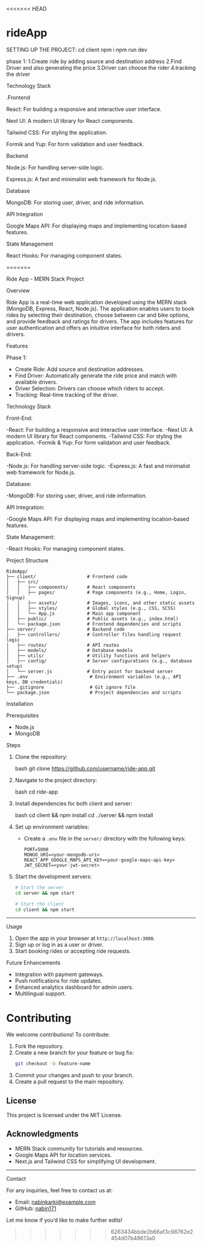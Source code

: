 <<<<<<< HEAD
# rideApp
SETTING UP THE PROJECT: cd client npm i npm run dev

phase 1:
1.Create ride by adding source and destination address
2.Find Driver and also generating the price
3.Driver can choose the rider
4.tracking the driver


Technology Stack

.Frontend

React: For building a responsive and interactive user interface.

Next UI: A modern UI library for React components.

Tailwind CSS: For styling the application.

Formik and Yup: For form validation and user feedback.

Backend

Node.js: For handling server-side logic.

Express.js: A fast and minimalist web framework for Node.js.

Database

MongoDB: For storing user, driver, and ride information.

API Integration

Google Maps API: For displaying maps and implementing location-based features.

State Management

React Hooks: For managing component states.

=======

Ride App - MERN Stack Project

Overview

Ride App is a real-time web application developed using the MERN stack (MongoDB, Express, React, Node.js). The application enables users to book rides by selecting their destination, choose between car and bike options, and provide feedback and ratings for drivers. The app includes features for user authentication and offers an intuitive interface for both riders and drivers.


 Features

Phase 1:
- Create Ride: Add source and destination addresses.
- Find Driver: Automatically generate the ride price and match with available drivers.
- Driver Selection: Drivers can choose which riders to accept.
- Tracking: Real-time tracking of the driver.

Technology Stack

Front-End:

-React: For building a responsive and interactive user interface.
-Next UI: A modern UI library for React components.
-Tailwind CSS: For styling the application.
-Formik & Yup: For form validation and user feedback.

Back-End:

-Node.js: For handling server-side logic.
-Express.js: A fast and minimalist web framework for Node.js.

Database:

-MongoDB: For storing user, driver, and ride information.

API Integration:

-Google Maps API: For displaying maps and implementing location-based features.

State Management:

-React Hooks: For managing component states.



 Project Structure

```
RideApp/
├── client/                   # Frontend code
│   ├── src/
│   │   ├── components/       # React components
│   │   ├── pages/            # Page components (e.g., Home, Login, Signup)
│   │   ├── assets/           # Images, icons, and other static assets
│   │   ├── styles/           # Global styles (e.g., CSS, SCSS)
│   │   └── App.js            # Main app component
│   ├── public/               # Public assets (e.g., index.html)
│   └── package.json          # Frontend dependencies and scripts
├── server/                   # Backend code
│   ├── controllers/          # Controller files handling request logic
│   ├── routes/               # API routes
│   ├── models/               # Database models
│   ├── utils/                # Utility functions and helpers
│   ├── config/               # Server configurations (e.g., database setup)
│   └── server.js             # Entry point for backend server
├── .env                       # Environment variables (e.g., API keys, DB credentials)
├── .gitignore                 # Git ignore file
└── package.json               # Project dependencies and scripts
```



 Installation

 Prerequisites

- Node.js
- MongoDB

Steps

1. Clone the repository:

   bash
   git clone https://github.com/username/ride-app.git
   

2. Navigate to the project directory:

   bash
   cd ride-app
   

3. Install dependencies for both client and server:

   bash
   cd client && npm install
   cd ../server && npm install


4. Set up environment variables:

   - Create a `.env` file in the `server/` directory with the following keys:
     ```env
     PORT=5000
     MONGO_URI=<your-mongodb-uri>
     REACT_APP_GOOGLE_MAPS_API_KEY=<your-google-maps-api-key>
     JWT_SECRET=<your-jwt-secret>
     ```

5. Start the development servers:

   ```bash
   # Start the server
   cd server && npm start

   # Start the client
   cd client && npm start
   ```

---

 Usage

1. Open the app in your browser at `http://localhost:3000`.
2. Sign up or log in as a user or driver.
3. Start booking rides or accepting ride requests.



 Future Enhancements

- Integration with payment gateways.
- Push notifications for ride updates.
- Enhanced analytics dashboard for admin users.
- Multilingual support.



# Contributing

We welcome contributions! To contribute:

1. Fork the repository.
2. Create a new branch for your feature or bug fix:
   ```bash
   git checkout -b feature-name
   ```
3. Commit your changes and push to your branch.
4. Create a pull request to the main repository.



## License

This project is licensed under the MIT License.



## Acknowledgments

- MERN Stack community for tutorials and resources.
- Google Maps API for location services.
- Next.js and Tailwind CSS for simplifying UI development.

---

Contact

For any inquiries, feel free to contact us at:

- Email: [nabinkarki@example.com](mailto:nabinkarki@example.com)
- GitHub: [nabin171](https://github.com/nabin171)



Let me know if you’d like to make further edits!
>>>>>>> 6263434bbde2b66af3c98762e2454d07b48613a0
